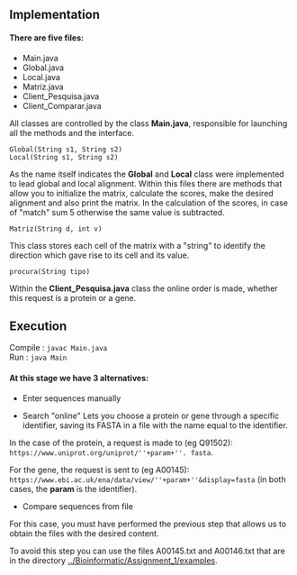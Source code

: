 ## Implementation

#### There are five files:
* Main.java
* Global.java
* Local.java
* Matriz.java
* Client_Pesquisa.java
* Client_Comparar.java

All classes are controlled by the class **Main.java**, responsible for launching all the methods and the interface.

```
Global(String s1, String s2)
Local(String s1, String s2)
```
As the name itself indicates the **Global** and **Local** class were implemented to lead global and local alignment.
Within this files there are methods that allow you to initialize the matrix, calculate the scores, make the desired alignment and also print the matrix. In the calculation of the scores, in case of "match" sum 5 otherwise the same value is subtracted.

```
Matriz(String d, int v)
```
This class stores each cell of the matrix with a "string" to identify the direction which gave rise to its cell and its value.

```
procura(String tipo)
```
Within the **Client_Pesquisa.java** class the online order is made, whether this request is a protein or a gene.


## Execution

Compile : `javac Main.java`<br />
Run     : `java Main`

#### At this stage we have 3 alternatives:

* Enter sequences manually

* Search "online"
Lets you choose a protein or gene through a specific identifier, saving its FASTA in a file with the name equal to the identifier.

In the case of the protein, a request is made to (eg Q91502): `https://www.uniprot.org/uniprot/''+param+''. fasta`.

For the gene, the request is sent to (eg A00145): `https://www.ebi.ac.uk/ena/data/view/''+param+''&display=fasta`
(in both cases, the **param** is the identifier).

* Compare sequences from file

For this case, you must have performed the previous step that allows us to obtain the files with the desired content.

To avoid this step you can use the files A00145.txt and A00146.txt that are in the directory [../Bioinformatic/Assignment_1/examples](/examples).
